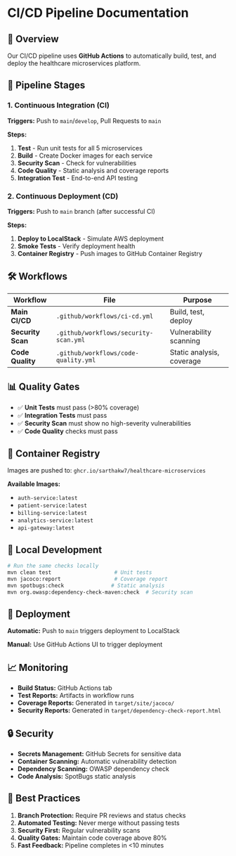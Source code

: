# CI/CD Pipeline Documentation

## 🚀 Overview

Our CI/CD pipeline uses **GitHub Actions** to automatically build, test, and deploy the healthcare microservices platform.

## 🔄 Pipeline Stages

### 1. **Continuous Integration (CI)**

**Triggers:** Push to `main`/`develop`, Pull Requests to `main`

**Steps:**

1. **Test** - Run unit tests for all 5 microservices
2. **Build** - Create Docker images for each service
3. **Security Scan** - Check for vulnerabilities
4. **Code Quality** - Static analysis and coverage reports
5. **Integration Test** - End-to-end API testing

### 2. **Continuous Deployment (CD)**

**Triggers:** Push to `main` branch (after successful CI)

**Steps:**

1. **Deploy to LocalStack** - Simulate AWS deployment
2. **Smoke Tests** - Verify deployment health
3. **Container Registry** - Push images to GitHub Container Registry

## 🛠️ Workflows

| Workflow          | File                                  | Purpose                   |
| ----------------- | ------------------------------------- | ------------------------- |
| **Main CI/CD**    | `.github/workflows/ci-cd.yml`         | Build, test, deploy       |
| **Security Scan** | `.github/workflows/security-scan.yml` | Vulnerability scanning    |
| **Code Quality**  | `.github/workflows/code-quality.yml`  | Static analysis, coverage |

## 📊 Quality Gates

- ✅ **Unit Tests** must pass (>80% coverage)
- ✅ **Integration Tests** must pass
- ✅ **Security Scan** must show no high-severity vulnerabilities
- ✅ **Code Quality** checks must pass

## 🐳 Container Registry

Images are pushed to: `ghcr.io/sarthakw7/healthcare-microservices`

**Available Images:**

- `auth-service:latest`
- `patient-service:latest`
- `billing-service:latest`
- `analytics-service:latest`
- `api-gateway:latest`

## 🔧 Local Development

```bash
# Run the same checks locally
mvn clean test                    # Unit tests
mvn jacoco:report                 # Coverage report
mvn spotbugs:check               # Static analysis
mvn org.owasp:dependency-check-maven:check  # Security scan
```

## 🚀 Deployment

**Automatic:** Push to `main` triggers deployment to LocalStack

**Manual:** Use GitHub Actions UI to trigger deployment

## 📈 Monitoring

- **Build Status:** GitHub Actions tab
- **Test Reports:** Artifacts in workflow runs
- **Coverage Reports:** Generated in `target/site/jacoco/`
- **Security Reports:** Generated in `target/dependency-check-report.html`

## 🔒 Security

- **Secrets Management:** GitHub Secrets for sensitive data
- **Container Scanning:** Automatic vulnerability detection
- **Dependency Scanning:** OWASP dependency check
- **Code Analysis:** SpotBugs static analysis

## 🎯 Best Practices

1. **Branch Protection:** Require PR reviews and status checks
2. **Automated Testing:** Never merge without passing tests
3. **Security First:** Regular vulnerability scans
4. **Quality Gates:** Maintain code coverage above 80%
5. **Fast Feedback:** Pipeline completes in <10 minutes
